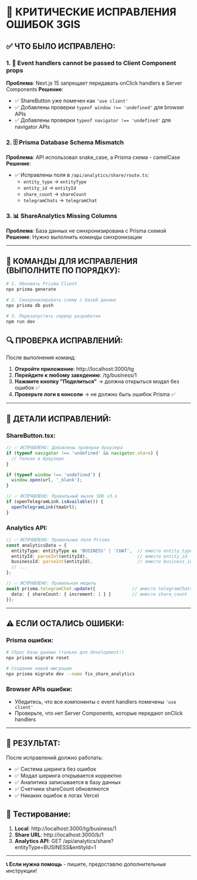 # 🔧 КРИТИЧЕСКИЕ ИСПРАВЛЕНИЯ ОШИБОК 3GIS

## ✅ ЧТО БЫЛО ИСПРАВЛЕНО:

### 1. 🚨 Event handlers cannot be passed to Client Component props
**Проблема**: Next.js 15 запрещает передавать onClick handlers в Server Components
**Решение**: 
- ✅ ShareButton уже помечен как `'use client'`
- ✅ Добавлены проверки `typeof window !== 'undefined'` для browser APIs
- ✅ Добавлены проверки `typeof navigator !== 'undefined'` для navigator APIs

### 2. 🗄️ Prisma Database Schema Mismatch
**Проблема**: API использовал snake_case, а Prisma схема - camelCase
**Решение**:
- ✅ Исправлены поля в `/api/analytics/share/route.ts`:
  - `entity_type` → `entityType`
  - `entity_id` → `entityId`
  - `share_count` → `shareCount`
  - `telegramChats` → `telegramChat`

### 3. 📊 ShareAnalytics Missing Columns
**Проблема**: База данных не синхронизирована с Prisma схемой
**Решение**: Нужно выполнить команды синхронизации

---

## 🚀 КОМАНДЫ ДЛЯ ИСПРАВЛЕНИЯ (ВЫПОЛНИТЕ ПО ПОРЯДКУ):

```bash
# 1. Обновить Prisma Client
npx prisma generate

# 2. Синхронизировать схему с базой данных
npx prisma db push

# 3. Перезапустить сервер разработки
npm run dev
```

## 🔍 ПРОВЕРКА ИСПРАВЛЕНИЙ:

После выполнения команд:

1. **Откройте приложение**: http://localhost:3000/tg
2. **Перейдите к любому заведению**: /tg/business/1
3. **Нажмите кнопку "Поделиться"** → должна открыться модал без ошибок ✅
4. **Проверьте логи в консоли** → не должно быть ошибок Prisma ✅

---

## 📝 ДЕТАЛИ ИСПРАВЛЕНИЙ:

### ShareButton.tsx:
```typescript
// ✅ ИСПРАВЛЕНО: Добавлены проверки браузера
if (typeof navigator !== 'undefined' && navigator.share) {
  // Только в браузере
}

if (typeof window !== 'undefined') {
  window.open(url, '_blank');
}

// ✅ ИСПРАВЛЕНО: Правильный вызов SDK v3.x
if (openTelegramLink.isAvailable()) {
  openTelegramLink(tmaUrl);
}
```

### Analytics API:
```typescript
// ✅ ИСПРАВЛЕНО: Правильные поля Prisma
const analyticsData = {
  entityType: entityType as 'BUSINESS' | 'CHAT',  // вместо entity_type
  entityId: parseInt(entityId),                   // вместо entity_id
  businessId: parseInt(entityId),                 // вместо business_id
  // ...
};

// ✅ ИСПРАВЛЕНО: Правильная модель
await prisma.telegramChat.update({              // вместо telegramChats
  data: { shareCount: { increment: 1 } }        // вместо share_count
});
```

---

## ⚠️ ЕСЛИ ОСТАЛИСЬ ОШИБКИ:

### Prisma ошибки:
```bash
# Сброс базы данных (только для development!)
npx prisma migrate reset

# Создание новой миграции
npx prisma migrate dev --name fix_share_analytics
```

### Browser APIs ошибки:
- Убедитесь, что все компоненты с event handlers помечены `'use client'`
- Проверьте, что нет Server Components, которые передают onClick handlers

---

## 🎯 РЕЗУЛЬТАТ:

После исправлений должно работать:
- ✅ Система шеринга без ошибок
- ✅ Модал шеринга открывается корректно  
- ✅ Аналитика записывается в базу данных
- ✅ Счетчики shareCount обновляются
- ✅ Никаких ошибок в логах Vercel

## 🔗 Тестирование:

1. **Local**: http://localhost:3000/tg/business/1
2. **Share URL**: http://localhost:3000/b/1
3. **Analytics API**: GET /api/analytics/share?entityType=BUSINESS&entityId=1

---

**📞 Если нужна помощь** - пишите, предоставлю дополнительные инструкции!
